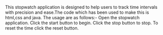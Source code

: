 This stopwatch application is designed to help users to track time intervals with precision and ease.The code which has been used to make this is html,css and java.
The usage are as follows:-
Open the stopwatch application.
Click the start button to begin.
Click the stop button to stop.
To reset the time click the reset button.
